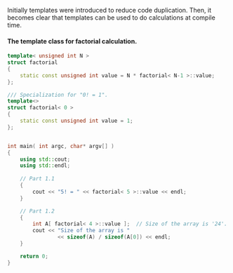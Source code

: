 Initially templates were introduced to reduce code duplication.
Then, it becomes clear that templates can be used to do calculations at compile time.
#### The template class for factorial calculation.
```cpp
template< unsigned int N >
struct factorial
{
    static const unsigned int value = N * factorial< N-1 >::value;
};

/// Specialization for "0! = 1".
template<>
struct factorial< 0 >
{
    static const unsigned int value = 1;
};


int main( int argc, char* argv[] )
{
    using std::cout;
    using std::endl;
    
    // Part 1.1
    {
        cout << "5! = " << factorial< 5 >::value << endl;
    }

    // Part 1.2
    {
        int A[ factorial< 4 >::value ];  // Size of the array is '24'.
        cout << "Size of the array is "
                << sizeof(A) / sizeof(A[0]) << endl;
    }

    return 0;
}

```




